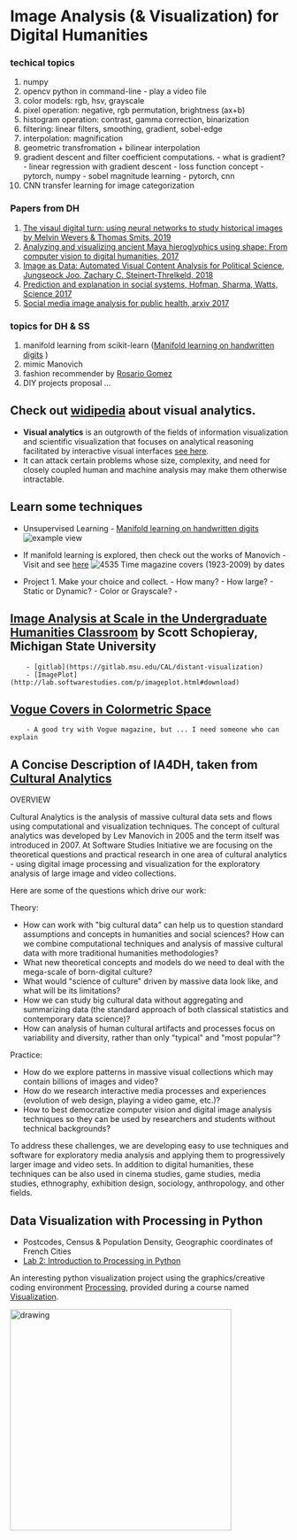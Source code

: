 # Image Analysis (& Visualization) for Digital Humanities
### techical topics

1. numpy
1. opencv python in command-line
        - play a video file
1. color models: rgb, hsv, grayscale
1. pixel operation: negative, rgb permutation, brightness (ax+b)
1. histogram operation: contrast, gamma correction, binarization
1. filtering: linear filters, smoothing, gradient, sobel-edge
1. interpolation: magnification
1. geometric transfromation + bilinear interpolation
1. gradient descent and filter coefficient computations.
        - what is gradient?
        - linear regression with gradient descent
                - loss function concept
                - pytorch, numpy
        - sobel magnitude learning
                - pytorch, cnn
1. CNN transfer learning for image categorization

### Papers from DH
1. [The visaul digital turn: using neural networks to study historical images by Melvin Wevers & Thomas Smits, 2019](https://academic.oup.com/dsh/advance-article/doi/10.1093/llc/fqy085/5296356)
1. [Analyzing and visualizing ancient Maya hieroglyphics using shape: From computer vision to digital humanities, 2017](https://academic.oup.com/dsh/article/32/suppl_2/ii179/3943649?searchresult=1)
1. [Image as Data: Automated Visual Content Analysis for Political Science, Jungseock Joo, Zachary C. Steinert-Threlkeld, 2018](https://arxiv.org/abs/1810.01544)
1. [Prediction and explanation in social systems, Hofman, Sharma, Watts, Science 2017](http://science.sciencemag.org/content/355/6324/486)
1. [Social media image analysis for public health, arxiv 2017](https://arxiv.org/abs/1512.04476)


### topics for DH & SS

1. manifold learning from scikit-learn ([Manifold learning on handwritten digits](https://scikit-learn.org/stable/auto_examples/manifold/plot_lle_digits.html#sphx-glr-auto-examples-manifold-plot-lle-digits-py) )
1. mimic Manovich
1. fashion recommender by [Rosario Gomez](https://github.com/rosariomgomez/fashion/blob/master/fashion_recommender/images/FashionRecommender_Images.ipynb)
1. DIY projects proposal ...

## Check out [widipedia](https://en.wikipedia.org/wiki/Visual_analytics) about visual analytics.
- **Visual analytics** is an outgrowth of the fields of information visualization and scientific visualization that focuses on analytical reasoning facilitated by interactive visual interfaces [see here](https://en.wikipedia.org/wiki/Visual_analytics).
- It can attack certain problems whose size, complexity, and need for closely coupled human and machine analysis may make them otherwise intractable.

## Learn some techniques

- Unsupervised Learning
        - [Manifold learning on handwritten digits](https://scikit-learn.org/stable/auto_examples/manifold/plot_lle_digits.html#sphx-glr-auto-examples-manifold-plot-lle-digits-py)
        ![example view](https://scikit-learn.org/stable/_images/sphx_glr_plot_lle_digits_002.png)
        
- If manifold learning is explored, then check out the works of Manovich
        - Visit and see [here](http://lab.softwarestudies.com/p/overview-slides-and-video-articles-why.html)
        ![4535 Time magazine covers (1923-2009) by dates](http://farm3.staticflickr.com/2629/4038907270_015dff0acc_z.jpg)

- Project
        1. Make your choice and collect. 
                - How many?
                - How large?
                - Static or Dynamic?
                - Color or Grayscale?
                - 
## [Image Analysis at Scale in the Undergraduate Humanities Classroom](http://schopie1.com/digital-humanities/image-analysis-at-scale-in-the-undergraduate-humanities-classroom/) by Scott Schopieray, Michigan State University

        - [gitlab](https://gitlab.msu.edu/CAL/distant-visualization)
        - [ImagePlot](http://lab.softwarestudies.com/p/imageplot.html#download)
        

## [Vogue Covers in Colormetric Space](http://dh.library.yale.edu/projects/vogue/colormetricspace)
        - A good try with Vogue magazine, but ... I need someone who can explain
      
        
        
## A Concise Description of IA4DH, taken from [Cultural Analytics](http://lab.softwarestudies.com/p/overview-slides-and-video-articles-why.html)
OVERVIEW

Cultural Analytics is the analysis of massive cultural data sets and flows using computational and visualization techniques. The concept of cultural analytics was developed by Lev Manovich in 2005 and the term itself was introduced in 2007. At Software Studies Initiative we are focusing on the theoretical questions and practical research in one area of cultural analytics - using digital image processing and visualization for the exploratory analysis of large image and video collections.

Here are some of the questions which drive our work:

Theory:
- How can work with "big cultural data" can help us to question standard assumptions and concepts in humanities and social sciences? How can we combine computational techniques and analysis of massive cultural data with more traditional humanities methodologies?
- What new theoretical concepts and models do we need to deal with the mega-scale of born-digital culture?
- What would "science of culture" driven by massive data look like, and what will be its limitations?
- How we can study big cultural data without aggregating and summarizing data (the standard approach of both classical statistics and contemporary data science)?
- How can analysis of human cultural artifacts and processes focus on variability and diversity, rather than only "typical" and "most popular"?

Practice:

- How do we explore patterns in massive visual collections which may contain billions of images and video?
- How do we research interactive media processes and experiences (evolution of web design, playing a video game, etc.)?
- How to best democratize computer vision and digital image analysis techniques so they can be used by researchers and students without technical backgrounds?

To address these challenges, we are developing easy to use techniques and software for exploratory media analysis and applying them to progressively larger image and video sets. In addition to digital humanities, these techniques can be also used in cinema studies, game studies, media studies, ethnography, exhibition design, sociology, anthropology, and other fields.


## Data Visualization with Processing in Python
- Postcodes, Census & Population Density, Geographic coordinates of French Cities
- [Lab 2: Introduction to Processing in Python](https://perso.telecom-paristech.fr/eagan/class/igr204/lab2-python)

 An interesting python visualization project using the graphics/creative coding environment [Processing](www.processing.org), provided during a course named [Visualization](https://perso.telecom-paristech.fr/eagan/class/igr204).
        
<img src="https://perso.telecom-paristech.fr/eagan/class/igr204/images/assignment-1.png" alt="drawing" width="400" />
